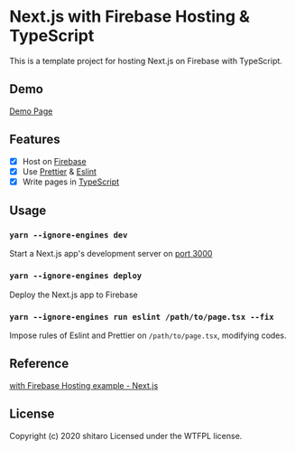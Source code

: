 # Next.js with Firebase Hosting & TypeScript

This is a template project for hosting Next.js on Firebase with TypeScript.

## Demo

[Demo Page](https://hello-firebase-db54e.firebaseapp.com/)

## Features

- [x] Host on [Firebase](https://firebase.google.com/)
- [x] Use [Prettier](https://prettier.io/) & [Eslint](https://eslint.org/)
- [x] Write pages in [TypeScript](https://www.typescriptlang.org/)

## Usage

### `yarn --ignore-engines dev`

Start a Next.js app's development server on [port 3000](http://localhost:3000)

### `yarn --ignore-engines deploy`

Deploy the Next.js app to Firebase

### `yarn --ignore-engines run eslint /path/to/page.tsx --fix`

Impose rules of Eslint and Prettier on `/path/to/page.tsx`, modifying codes.

## Reference

[with Firebase Hosting example - Next.js](https://github.com/vercel/next.js/tree/canary/examples/with-firebase-hosting)

## License

Copyright (c) 2020 shitaro Licensed under the WTFPL license.